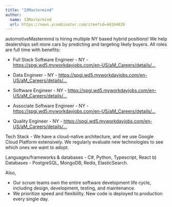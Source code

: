 ```yaml
---
title: "33Mastermind"
author:
  name: 33Mastermind
  url: https://news.ycombinator.com/item?id=44164839
---
```


<JobNavigation />

automotiveMastermind is hiring multiple NY based hybrid positions!  We help dealerships sell more cars by predicting and targeting likely buyers.  All roles are full time with benefits:

- Full Stack Software Engineer - NY - <a href="https:&#x2F;&#x2F;spgi.wd5.myworkdayjobs.com&#x2F;en-US&#x2F;aM_Careers&#x2F;details&#x2F;Full-Stack-Software-Engineer_316657" rel="nofollow">https:&#x2F;&#x2F;spgi.wd5.myworkdayjobs.com&#x2F;en-US&#x2F;aM_Careers&#x2F;details&#x2F;...</a>

- Data Engineer - NY - <a href="https:&#x2F;&#x2F;spgi.wd5.myworkdayjobs.com&#x2F;en-US&#x2F;aM_Careers&#x2F;details&#x2F;Data-Engineer_315876" rel="nofollow">https:&#x2F;&#x2F;spgi.wd5.myworkdayjobs.com&#x2F;en-US&#x2F;aM_Careers&#x2F;details&#x2F;...</a>

- Software Engineer - NY - <a href="https:&#x2F;&#x2F;spgi.wd5.myworkdayjobs.com&#x2F;en-US&#x2F;aM_Careers&#x2F;details&#x2F;Software-Engineer_315922-1" rel="nofollow">https:&#x2F;&#x2F;spgi.wd5.myworkdayjobs.com&#x2F;en-US&#x2F;aM_Careers&#x2F;details&#x2F;...</a>

- Associate Software Engineer - NY - <a href="https:&#x2F;&#x2F;spgi.wd5.myworkdayjobs.com&#x2F;en-US&#x2F;aM_Careers&#x2F;details&#x2F;Associate-Software-engineer_315894" rel="nofollow">https:&#x2F;&#x2F;spgi.wd5.myworkdayjobs.com&#x2F;en-US&#x2F;aM_Careers&#x2F;details&#x2F;...</a>

- Quality Engineer - NY - <a href="https:&#x2F;&#x2F;spgi.wd5.myworkdayjobs.com&#x2F;en-US&#x2F;aM_Careers&#x2F;details&#x2F;Quality-Engineer_315946" rel="nofollow">https:&#x2F;&#x2F;spgi.wd5.myworkdayjobs.com&#x2F;en-US&#x2F;aM_Careers&#x2F;details&#x2F;...</a>

Tech Stack - We have a cloud-native architecture, and we use Google Cloud Platform extensively. We regularly evaluate new technologies to see which ones we want to adopt.

Languages&#x2F;frameworks &amp; databases - C#, Python, Typescript, React b) Databases - PostgreSQL, MongoDB, Redis, ElasticSearch.

Also,

- Our scrum teams own the entire software development life cycle, including design, development, testing, and maintenance. 
- We prioritize speed and flexibility. New code is deployed to production every single day.
<JobApplication />
